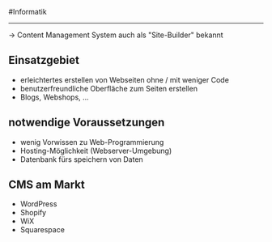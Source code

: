 #Informatik 
***

→ Content Management System
auch als "Site-Builder" bekannt

## Einsatzgebiet
- erleichtertes erstellen von Webseiten ohne / mit weniger Code
- benutzerfreundliche Oberfläche zum Seiten erstellen
- Blogs, Webshops, ...

## notwendige Voraussetzungen
- wenig Vorwissen zu Web-Programmierung
- Hosting-Möglichkeit (Webserver-Umgebung)
- Datenbank fürs speichern von Daten

## CMS am Markt
- WordPress
- Shopify
- WiX
- Squarespace